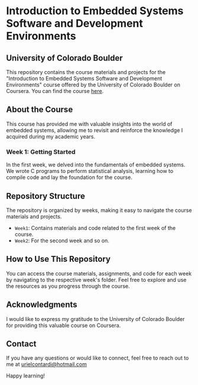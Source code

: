 # Introduction to Embedded Systems Software and Development Environments
## University of Colorado Boulder

This repository contains the course materials and projects for the "Introduction to Embedded Systems Software and Development Environments" course offered by the University of Colorado Boulder on Coursera. You can find the course [here](https://www.coursera.org/learn/introduction-embedded-systems/home/welcome).

## About the Course

This course has provided me with valuable insights into the world of embedded systems, allowing me to revisit and reinforce the knowledge I acquired during my academic years.

### Week 1: Getting Started
In the first week, we delved into the fundamentals of embedded systems. We wrote C programs to perform statistical analysis, learning how to compile code and lay the foundation for the course.

## Repository Structure
The repository is organized by weeks, making it easy to navigate the course materials and projects.

- `Week1`: Contains materials and code related to the first week of the course.
- `Week2`: For the second week and so on.

## How to Use This Repository
You can access the course materials, assignments, and code for each week by navigating to the respective week's folder. Feel free to explore and use the resources as you progress through the course.

## Acknowledgments
I would like to express my gratitude to the University of Colorado Boulder for providing this valuable course on Coursera.

## Contact
If you have any questions or would like to connect, feel free to reach out to me at urielcontardi@hotmail.com 

Happy learning!
